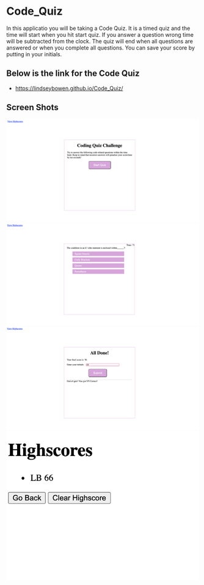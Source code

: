 # Code_Quiz
In this applicatio you will be taking a Code Quiz. 
It is a timed quiz and the time will start when you hit start quiz. 
If you answer a question wrong time will be subtracted from the clock. 
The quiz will end when all questions are answered or when you complete all questions. 
You can save your score by putting in your initials.  

## Below is the link for the Code Quiz 
* https://lindseybowen.github.io/Code_Quiz/

## Screen Shots 
![](images/frontpage.png)
![](images/questions.png)
![](images/enterscore.png)
![](images/scores.png)


